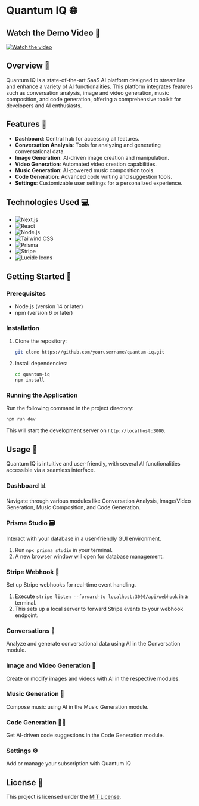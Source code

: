 # Quantum IQ 🌐

## Watch the Demo Video 🎥

[![Watch the video](https://img.youtube.com/vi/VIDEO_ID/0.jpg)](https://www.youtube.com/watch?v=nOwf1Cwz32I)

## Overview 📖

Quantum IQ is a state-of-the-art SaaS AI platform designed to streamline and enhance a variety of AI functionalities. This platform integrates features such as conversation analysis, image and video generation, music composition, and code generation, offering a comprehensive toolkit for developers and AI enthusiasts.

## Features 🌟

- **Dashboard**: Central hub for accessing all features.
- **Conversation Analysis**: Tools for analyzing and generating conversational data.
- **Image Generation**: AI-driven image creation and manipulation.
- **Video Generation**: Automated video creation capabilities.
- **Music Generation**: AI-powered music composition tools.
- **Code Generation**: Advanced code writing and suggestion tools.
- **Settings**: Customizable user settings for a personalized experience.

## Technologies Used 💻

- ![Next.js](https://img.shields.io/badge/Next.js-000000?style=for-the-badge&logo=nextdotjs&logoColor=white)
- ![React](https://img.shields.io/badge/React-20232A?style=for-the-badge&logo=react&logoColor=61DAFB)
- ![Node.js](https://img.shields.io/static/v1?style=for-the-badge&message=Node.js&color=339933&logo=Node.js&logoColor=FFFFFF&label=)
- ![Tailwind CSS](https://img.shields.io/badge/Tailwind_CSS-38B2AC?style=for-the-badge&logo=tailwind-css&logoColor=white)
- ![Prisma](https://img.shields.io/badge/Prisma-3982CE?style=for-the-badge&logo=Prisma&logoColor=white)
- ![Stripe](https://img.shields.io/badge/Stripe-008CDD?style=for-the-badge&logo=Stripe&logoColor=white)
- ![Lucide Icons](https://img.shields.io/badge/Lucide_Icons-4A4A55?style=for-the-badge&logo=Lucide&logoColor=white)

## Getting Started 🚀

### Prerequisites

- Node.js (version 14 or later)
- npm (version 6 or later)

### Installation

1. Clone the repository:
   ```bash
   git clone https://github.com/yourusername/quantum-iq.git
   ```
2. Install dependencies:
   ```bash
   cd quantum-iq
   npm install
   ```

### Running the Application

Run the following command in the project directory:
```bash
npm run dev
```
This will start the development server on `http://localhost:3000`.

## Usage 📝

Quantum IQ is intuitive and user-friendly, with several AI functionalities accessible via a seamless interface.

### Dashboard 📊

Navigate through various modules like Conversation Analysis, Image/Video Generation, Music Composition, and Code Generation.

### Prisma Studio 🗃️

Interact with your database in a user-friendly GUI environment.

1. Run `npx prisma studio` in your terminal.
2. A new browser window will open for database management.

### Stripe Webhook 🛒

Set up Stripe webhooks for real-time event handling.

1. Execute `stripe listen --forward-to localhost:3000/api/webhook` in a terminal.
2. This sets up a local server to forward Stripe events to your webhook endpoint.

### Conversations 💬

Analyze and generate conversational data using AI in the Conversation module.

### Image and Video Generation 🎨

Create or modify images and videos with AI in the respective modules.

### Music Generation 🎵

Compose music using AI in the Music Generation module.

### Code Generation 👨‍💻

Get AI-driven code suggestions in the Code Generation module.

### Settings ⚙️

Add or manage your subscription with Quantum IQ

## License 📄

This project is licensed under the [MIT License](LICENSE).
